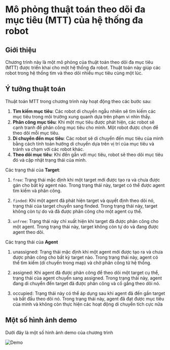 # Mô phỏng thuật toán theo dõi đa mục tiêu (MTT) của hệ thống đa robot

## Giới thiệu

Chương trình này là một mô phỏng của thuật toán theo dõi đa mục tiêu (MTT) được triển khai cho một hệ thống đa robot. Thuật toán này giúp các robot trong hệ thống tìm và theo dõi nhiều mục tiêu cùng một lúc.

## Ý tưởng thuật toán

Thuật toán MTT trong chương trình này hoạt động theo các bước sau:

1. **Tìm kiếm mục tiêu**: Các robot di chuyển ngẫu nhiên sẽ tìm kiếm các mục tiêu trong môi trường xung quanh dựa trên phạm vi nhìn thấy.
2. **Phân công mục tiêu**: Khi một mục tiêu được phát hiện, các robot sẽ cạnh tranh để phân công mục tiêu cho mình. Một robot được chọn để theo dõi mỗi mục tiêu.
3. **Di chuyển đến mục tiêu**: Các robot sẽ di chuyển đến mục tiêu của mình bằng cách tính toán hướng di chuyển dựa trên vị trí của mục tiêu và tránh va chạm với các robot khác.
4. **Theo dõi mục tiêu**: Khi đến gần với mục tiêu, robot sẽ theo dõi mục tiêu đó và cập nhật trạng thái của mình.

Các trạng thái của **Target**:
1. `free`: Trạng thái mặc định khi một target mới được tạo ra và chưa được gán cho bất kỳ agent nào. Trong trạng thái này, target có thể được agent tìm kiếm và phân công.

2. `finded`: Khi một agent đã phát hiện target và quyết định theo dõi nó, trạng thái của target chuyển sang finded. Trong trạng thái này, target không còn tự do và đã được phân công cho một agent cụ thể.

3. `unfree`: Trạng thái này chỉ xuất hiện khi target đã được phân công cho một agent. Trong trạng thái này, target không còn tự do và đang được agent theo dõi.

Các trạng thái của **Agent**
1. unassigned: Trạng thái mặc định khi một agent mới được tạo ra và chưa được phân công cho bất kỳ target nào. Trong trạng thái này, agent có thể tìm kiếm (di chuyển trong map) và chờ phân công từ hệ thống.

2. assigned: Khi agent đã được phân công để theo dõi một target cụ thể, trạng thái của agent chuyển sang assigned. Trong trạng thái này, agent đang di chuyển đến target đã được phân công và cố gắng theo dõi nó.

3. occupied: Trạng thái này có thể áp dụng sau khi agent đã đến gần target và bắt đầu theo dõi nó. Trong trạng thái này, agent đã đạt được mục tiêu của mình và không còn thực hiện các hoạt động di chuyển tích cực nữa

## Một số hình ảnh demo
Dưới đây là một số hình ảnh demo của chương trình

![Demo](Demo/Multi-targetTrackingDemo.gif)